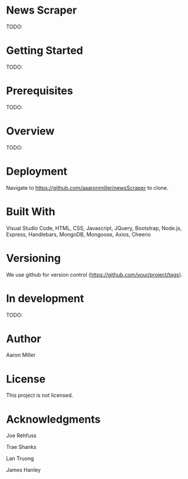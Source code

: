 # News Scraper
TODO:

# Getting Started
TODO:

# Prerequisites
TODO:

# Overview
TODO:

# Deployment
Navigate to https://github.com/aaaronmiller/newsScraper to clone.

# Built With
Visual Studio Code, HTML, CSS, Javascript, JQuery, Bootstrap, Node.js, Express, Handlebars, MongoDB, Mongoose, Axios, Cheerio

# Versioning
We use github for version control (https://github.com/your/project/tags).

# In development
TODO:

# Author
Aaron Miller

# License
This project is not licensed.

# Acknowledgments

Joe Rehfuss

Trae Shanks

Lan Truong

James Hanley
